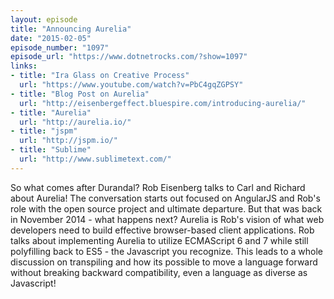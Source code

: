 ```yaml
---
layout: episode
title: "Announcing Aurelia"
date: "2015-02-05"
episode_number: "1097"
episode_url: "https://www.dotnetrocks.com/?show=1097"
links:
- title: "Ira Glass on Creative Process"
  url: "https://www.youtube.com/watch?v=PbC4gqZGPSY"
- title: "Blog Post on Aurelia"
  url: "http://eisenbergeffect.bluespire.com/introducing-aurelia/"
- title: "Aurelia"
  url: "http://aurelia.io/"
- title: "jspm"
  url: "http://jspm.io/"
- title: "Sublime"
  url: "http://www.sublimetext.com/"
---
```


So what comes after Durandal? Rob Eisenberg talks to Carl and Richard about Aurelia! The conversation starts out focused on AngularJS and Rob's role with the open source project and ultimate departure. But that was back in November 2014 - what happens next? Aurelia is Rob's vision of what web developers need to build effective browser-based client applications. Rob talks about implementing Aurelia to utilize ECMAScript 6 and 7 while still polyfilling back to ES5 - the Javascript you recognize. This leads to a whole discussion on transpiling and how its possible to move a language forward without breaking backward compatibility, even a language as diverse as Javascript!
